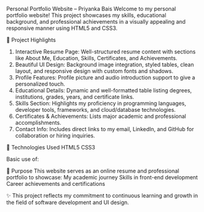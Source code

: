 Personal Portfolio Website – Priyanka Bais
Welcome to my personal portfolio website! This project showcases my skills, educational background, and professional achievements in a visually appealing and responsive manner using HTML5 and CSS3.

🌟 Project Highlights
1. Interactive Resume Page: Well-structured resume content with sections like About Me, Education, Skills, Certificates, and Achievements.
2. Beautiful UI Design: Background image integration, styled tables, clean layout, and responsive design with custom fonts and shadows.
3. Profile Features: Profile picture and audio introduction support to give a personalized touch.
4. Educational Details: Dynamic and well-formatted table listing degrees, institutions, grades, years, and certificate links.
5. Skills Section: Highlights my proficiency in programming languages, developer tools, frameworks, and cloud/database technologies.
6. Certificates & Achievements: Lists major academic and professional accomplishments.
7. Contact Info: Includes direct links to my email, LinkedIn, and GitHub for collaboration or hiring inquiries.

🔧 Technologies Used
HTML5
CSS3

Basic use of:
<audio> for media embedding
Responsive and structured layout design
Marquee and image styling for visual enhancement

🎯 Purpose
This website serves as an online resume and professional portfolio to showcase:
My academic journey
Skills in front-end development
Career achievements and certifications

✨ This project reflects my commitment to continuous learning and growth in the field of software development and UI design.
